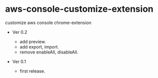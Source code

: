 # aws-console-customize-extension
customize aws console chrome-extension

- Ver 0.2
  - add preview.
  - add export, import.
  - remove enableAll, disableAll.

- Ver 0.1
  - first release.